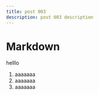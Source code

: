 ```yaml
---
title: post 003
description: post 003 description
---
```


# Markdown

helllo

1. aaaaaaa
1. aaaaaaa
1. aaaaaaa
